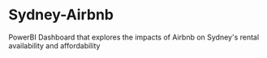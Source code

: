 # Sydney-Airbnb
PowerBI Dashboard that explores the impacts of Airbnb on Sydney's rental availability and affordability
